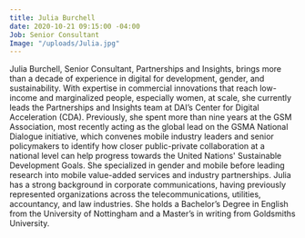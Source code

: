 ```yaml
---
title: Julia Burchell
date: 2020-10-21 09:15:00 -04:00
Job: Senior Consultant
Image: "/uploads/Julia.jpg"
---
```


Julia Burchell, Senior Consultant, Partnerships and Insights, brings more than a decade of experience in digital for development, gender, and sustainability. With expertise in commercial innovations that reach low-income and marginalized people, especially women, at scale, she currently leads the Partnerships and Insights team at DAI’s Center for Digital Acceleration (CDA). Previously, she spent more than nine years at the GSM Association, most recently acting as the global lead on the GSMA National Dialogue initiative, which convenes mobile industry leaders and senior policymakers to identify how closer public-private collaboration at a national level can help progress towards the United Nations' Sustainable Development Goals. She specialized in gender and mobile before leading research into mobile value-added services and industry partnerships. Julia has a strong background in corporate communications, having previously represented organizations across the telecommunications, utilities, accountancy, and law industries. She holds a Bachelor’s Degree in English from the University of Nottingham and a Master’s in writing from Goldsmiths University.